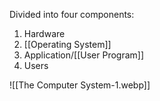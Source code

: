 Divided into four components:
1. Hardware
2. [[Operating System]]
3. Application/[[User Program]]
4. Users

![[The Computer System-1.webp]]
